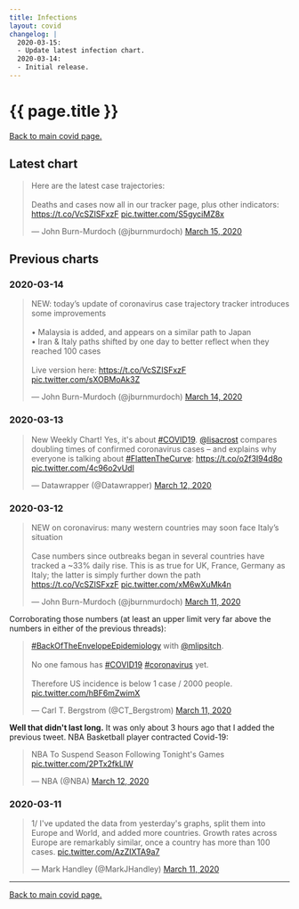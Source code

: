 ```yaml
---
title: Infections
layout: covid
changelog: |
  2020-03-15:
  - Update latest infection chart.
  2020-03-14:
  - Initial release.
---
```


# {{ page.title }}

<a href="{% link covid19/index.md %}">Back to main covid page.</a>
## Latest chart

<blockquote class="twitter-tweet" data-conversation="none"><p lang="en" dir="ltr">Here are the latest case trajectories: <br><br>Deaths and cases now all in our tracker page, plus other indicators: <a href="https://t.co/VcSZISFxzF">https://t.co/VcSZISFxzF</a> <a href="https://t.co/S5gyciMZ8x">pic.twitter.com/S5gyciMZ8x</a></p>&mdash; John Burn-Murdoch (@jburnmurdoch) <a href="https://twitter.com/jburnmurdoch/status/1239276631560278022?ref_src=twsrc%5Etfw">March 15, 2020</a></blockquote> <script async src="https://platform.twitter.com/widgets.js" charset="utf-8"></script>

## Previous charts

### 2020-03-14

<blockquote class="twitter-tweet"><p lang="en" dir="ltr">NEW: today’s update of coronavirus case trajectory tracker introduces some improvements<br><br>• Malaysia is added, and appears on a similar path to Japan<br>• Iran &amp; Italy paths shifted by one day to better reflect when they reached 100 cases<br><br>Live version here: <a href="https://t.co/VcSZISFxzF">https://t.co/VcSZISFxzF</a> <a href="https://t.co/sXOBMoAk3Z">pic.twitter.com/sXOBMoAk3Z</a></p>&mdash; John Burn-Murdoch (@jburnmurdoch) <a href="https://twitter.com/jburnmurdoch/status/1238822732302815232?ref_src=twsrc%5Etfw">March 14, 2020</a></blockquote> <script async src="https://platform.twitter.com/widgets.js" charset="utf-8"></script>

### 2020-03-13

<blockquote class="twitter-tweet"><p lang="en" dir="ltr">New Weekly Chart! Yes, it&#39;s about <a href="https://twitter.com/hashtag/COVID19?src=hash&amp;ref_src=twsrc%5Etfw">#COVID19</a>. <a href="https://twitter.com/lisacrost?ref_src=twsrc%5Etfw">@lisacrost</a> compares doubling times of confirmed coronavirus cases – and explains why everyone is talking about <a href="https://twitter.com/hashtag/FlattenTheCurve?src=hash&amp;ref_src=twsrc%5Etfw">#FlattenTheCurve</a>: <a href="https://t.co/o2f3I94d8o">https://t.co/o2f3I94d8o</a> <a href="https://t.co/4c96o2vUdl">pic.twitter.com/4c96o2vUdl</a></p>&mdash; Datawrapper (@Datawrapper) <a href="https://twitter.com/Datawrapper/status/1238144797099143170?ref_src=twsrc%5Etfw">March 12, 2020</a></blockquote> <script async src="https://platform.twitter.com/widgets.js" charset="utf-8"></script>

### 2020-03-12

<blockquote class="twitter-tweet"><p lang="en" dir="ltr">NEW on coronavirus: many western countries may soon face Italy’s situation<br><br>Case numbers since outbreaks began in several countries have tracked a ~33% daily rise. This is as true for UK, France, Germany as Italy; the latter is simply further down the path <a href="https://t.co/VcSZISFxzF">https://t.co/VcSZISFxzF</a> <a href="https://t.co/xM6wXuMk4n">pic.twitter.com/xM6wXuMk4n</a></p>&mdash; John Burn-Murdoch (@jburnmurdoch) <a href="https://twitter.com/jburnmurdoch/status/1237737352879112194?ref_src=twsrc%5Etfw">March 11, 2020</a></blockquote> <script async src="https://platform.twitter.com/widgets.js" charset="utf-8"></script>

Corroborating those numbers (at least an upper limit very far above the numbers in either of the previous threads):

<blockquote class="twitter-tweet"><p lang="en" dir="ltr"><a href="https://twitter.com/hashtag/BackOfTheEnvelopeEpidemiology?src=hash&amp;ref_src=twsrc%5Etfw">#BackOfTheEnvelopeEpidemiology</a> with <a href="https://twitter.com/mlipsitch?ref_src=twsrc%5Etfw">@mlipsitch</a>.<br><br>No one famous has <a href="https://twitter.com/hashtag/COVID19?src=hash&amp;ref_src=twsrc%5Etfw">#COVID19</a> <a href="https://twitter.com/hashtag/coronavirus?src=hash&amp;ref_src=twsrc%5Etfw">#coronavirus</a> yet.<br><br>Therefore US incidence is below 1 case / 2000 people. <a href="https://t.co/hBF6mZwimX">pic.twitter.com/hBF6mZwimX</a></p>&mdash; Carl T. Bergstrom (@CT_Bergstrom) <a href="https://twitter.com/CT_Bergstrom/status/1237869774782091267?ref_src=twsrc%5Etfw">March 11, 2020</a></blockquote> <script async src="https://platform.twitter.com/widgets.js" charset="utf-8"></script>

**Well that didn't last long.** It was only about 3 hours ago that I added the previous tweet. NBA Basketball player contracted Covid-19:

<blockquote class="twitter-tweet"><p lang="en" dir="ltr">NBA To Suspend Season Following Tonight&#39;s Games <a href="https://t.co/2PTx2fkLlW">pic.twitter.com/2PTx2fkLlW</a></p>&mdash; NBA (@NBA) <a href="https://twitter.com/NBA/status/1237917831506857989?ref_src=twsrc%5Etfw">March 12, 2020</a></blockquote> <script async src="https://platform.twitter.com/widgets.js" charset="utf-8"></script>

### 2020-03-11

<blockquote class="twitter-tweet"><p lang="en" dir="ltr">1/ I&#39;ve updated the data from yesterday&#39;s graphs, split them into Europe and World, and added more countries. Growth rates across Europe are remarkably similar, once a country has more than 100 cases. <a href="https://t.co/AzZIXTA9a7">pic.twitter.com/AzZIXTA9a7</a></p>&mdash; Mark Handley (@MarkJHandley) <a href="https://twitter.com/MarkJHandley/status/1237781162153717760?ref_src=twsrc%5Etfw">March 11, 2020</a></blockquote> <script async src="https://platform.twitter.com/widgets.js" charset="utf-8"></script>

---

<a href="{% link covid19/index.md %}">Back to main covid page.</a>
